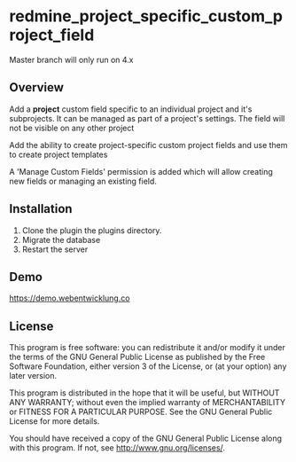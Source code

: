 # redmine_project_specific_custom_project_field

Master branch will only run on 4.x


## Overview

Add a <b>project</b> custom field specific to an individual project and it's subprojects.  It
can be managed as part of a project's settings.  The field will not be visible 
on any other project

Add the ability to create project-specific custom project fields and use them to create project
templates
 
A 'Manage Custom Fields' permission is added which will allow creating new 
fields or managing an existing field.

## Installation

1. Clone the plugin the plugins directory.
2. Migrate the database
3. Restart the server


## Demo

<https://demo.webentwicklung.co>


## License

This program is free software: you can redistribute it and/or modify 
it under the terms of the GNU General Public License as published by
the Free Software Foundation, either version 3 of the License, or
(at your option) any later version.

This program is distributed in the hope that it will be useful,
but WITHOUT ANY WARRANTY; without even the implied warranty of
MERCHANTABILITY or FITNESS FOR A PARTICULAR PURPOSE.  See the
GNU General Public License for more details.

You should have received a copy of the GNU General Public License
along with this program.  If not, see <http://www.gnu.org/licenses/>.


